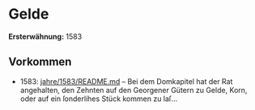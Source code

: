 # Gelde

**Ersterwähnung:** 1583

## Vorkommen
- 1583: [jahre/1583/README.md](../jahre/1583/README.md) – Bei dem Domkapitel hat der Rat angehalten, den
Zehnten auf den Georgener Gütern zu Gelde, Korn, oder
auf ein ſonderlihes Stück kommen zu laſ...
